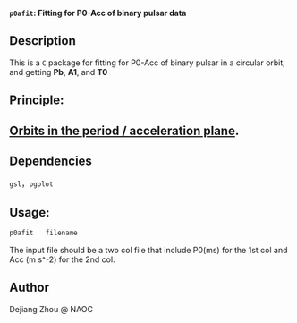 

**`p0afit`: Fitting for P0-Acc of binary pulsar data**



## Description
This is a `C` package for fitting for P0-Acc of binary pulsar in a circular orbit, and getting **Pb**, **A1**, and **T0**

## Principle:

##  [Orbits in the period / acceleration plane](https://www3.mpifr-bonn.mpg.de/staff/pfreire/orbits/index.html).



## Dependencies
`gsl`，`pgplot`

## Usage:
   ```bash
   p0afit   filename
   ```

The input file should be a two col file that include P0(ms) for the 1st col and Acc (m s^-2) for the 2nd col.

## Author
Dejiang Zhou @ NAOC
